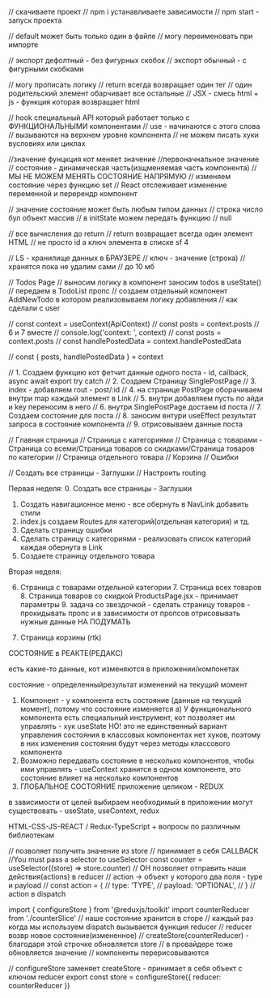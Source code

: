 // скачиваете проект
// npm i устанавливаете зависимости
// npm start - запуск проекта

// default может быть только один в файле
// могу переименовать при импорте

// экспорт дефолтный - без фигурных скобок
// экспорт обычный - с фигурными скобками

// могу прописать логику
// return всегда возвращает один тег
// один родительский элемент обарчивает все остальные
// JSX - смесь html + js - функция которая возвращает html

// hook специальный API который работает только с ФУНКЦИОНАЛЬНЫМИ компонентами
// use - начинаются с этого слова
// вызываются на верхнем уровне компонента
// не можем писать хуки вусловиях или циклах

//значение фунцкция кот меняет значение //первоначнальное значение
// состояние - динамическая часть(изщменяемая часть компонента)
// МЫ НЕ МОЖЕМ МЕНЯТЬ СОСТОЯНИЕ НАПРЯМУЮ
// изменяем состояние через функцию set
// React отслеживает изменение переменной и перерендр компонент

// значение состояние может быть любым типом данных
// строка число бул объект массив
// в initState можем передать функцию
// null

// все вычисления до return
// return возвращает всегда один элемент HTML
// не просто id а ключ элемента в списке
sf 4

// LS - хранилище данных в БРАУЗЕРЕ
// ключ - значение (строка)
// хранятся пока не удалим сами
// до 10 мб

// Todos Page
// выносим логику в компонент заносим todos в useState()
// передаем в TodoList пропс
// создаем отдельный компонент AddNewTodo в котором реализовываем логику добавления
// как сделали с user

// const context = useContext(ApiContext)
// const posts = context.posts
// 6 и 7 вместе
// console.log('context: ', context)
// const posts = context.posts
// const handlePostedData = context.handlePostedData

// const { posts, handlePostedData } = context

// 1. Создаем функцию кот фетчит данные одного поста - id, callback, async await export try catch
// 2. Создаем Страницу SinglePostPage
// 3. index - добавляем rout - post/:id
// 4. на странице PostPage оборачиваем внутри map каждый элемент в Link
// 5. внутри добавляем пусть по айди и key переносим в него
// 6. внутри SinglePostPage достаем id поста
// 7. Создаем состояние для поста
// 8. заносим внтури useEffect результат запроса в состояние компонента
// 9. отрисовываем данные поста

// Главная страница
// Страница с категориями
// Страница с товарами - Страница со всеми/Страница товаров со скидками/Страница товаров по категории
// Страница отдельного товара
// Корзина
// Ошибки

// Создать все страницы - Заглушки
// Настроить routing

Первая неделя: 0. Создать все страницы - Заглушки

1. Создать навигационное меню - все обернуть в NavLink
   добавить стили
2. index.js создаем Routes для категорий(отдельная категория) и тд.
3. Сделать страницу ошибки
4. Сделать страницу с категориями - реализовать
   список категорий каждая обернута в Link
5. Создаете страницу отдельного товара

Вторая неделя:

6. Страница с товарами отдельной категории 7. Страница всех товаров 8. Страница товаров со скидкой
   ProductsPage.jsx - принимает параметры 9. задача со звездочкой - сделать страницу товаров - прокидывать пропс и в зависимости от пропсов отрисовывать нужные данные НА ПОДУМАТЬ

7. Страница корзины (rtk)

СОСТОЯНИЕ в РЕАКТЕ(РЕДАКС)

есть какие-то данные, кот изменяются в приложении/компонетах

состояние - определенныйрезультат изменений на текущий момент

1. Компонент - у компонента есть состояние (данные на текущий момент), потому что состояние изменяется
   а) У функционального компонента есть специальный инструмент, кот позволяет им управлять - хук useState
   НО! это не единственный вариант управления состояния
   в классовых компонентах нет хуков, поэтому в них изменения состояния будут через методы классового компонента
2. Возможно передавать состояние в несколько компонентов, чтобы ими управлять - useContext
   хранится в одном компоненте, это состояние влияет на несколько компонентов
3. ГЛОБАЛЬНОЕ СОСТОЯНИЕ приложение целиком - REDUX

в зависимости от целей выбираем необходимый
в приложении могут существовать - useState, useContext, redux

HTML-CSS-JS-REACT / Redux-TypeScript + вопросы по различным библиотекам

// позволяет получить значение из store
// принимает в себя CALLBACK
//You must pass a selector to useSelector
const counter = useSelector((store) => store.counter)
// ОН позволяет отправить наши действия(actions) в reducer
// action -> объект у которого два поля - type и payload
// const action = {
// type: 'TYPE',
// payload: 'OPTIONAL',
// }
// action в dispatch

import { configureStore } from '@reduxjs/toolkit'
import counterReducer from './counterSlice'
// наше состояние хранится в сторе
// каждый раз когда мы используем dispatch вызывается функция reducer
// reducer возвр новое состояние(измененное)
// createStore(counterReducer) - благодаря этой строчке обновляется store
// в провайдере тоже обновляется значение
// компоненты перерисовываются

// configureStore заменяет createStore - принимает в себя объект с ключом reducer
export const store = configureStore({ reducer: counterReducer })
